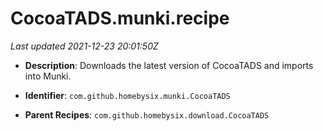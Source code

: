 # CocoaTADS.munki.recipe

_Last updated 2021-12-23 20:01:50Z_

- **Description**: Downloads the latest version of CocoaTADS and imports into Munki.

- **Identifier**: `com.github.homebysix.munki.CocoaTADS`

- **Parent Recipes**: `com.github.homebysix.download.CocoaTADS`
